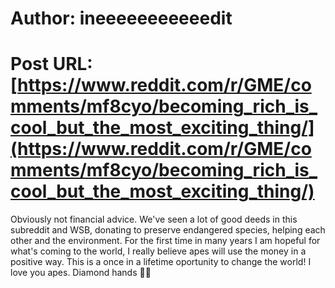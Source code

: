 # Author: ineeeeeeeeeeedit
# Post URL: [https://www.reddit.com/r/GME/comments/mf8cyo/becoming_rich_is_cool_but_the_most_exciting_thing/](https://www.reddit.com/r/GME/comments/mf8cyo/becoming_rich_is_cool_but_the_most_exciting_thing/)


Obviously not financial advice. We've seen a lot of good deeds in this subreddit and WSB, donating to preserve endangered species, helping each other and the environment. For the first time in many years I am hopeful for what's coming to the world, I really believe apes will use the money in a positive way. This is a once in a lifetime oportunity to change the world! I love you apes. Diamond hands 🙌💎